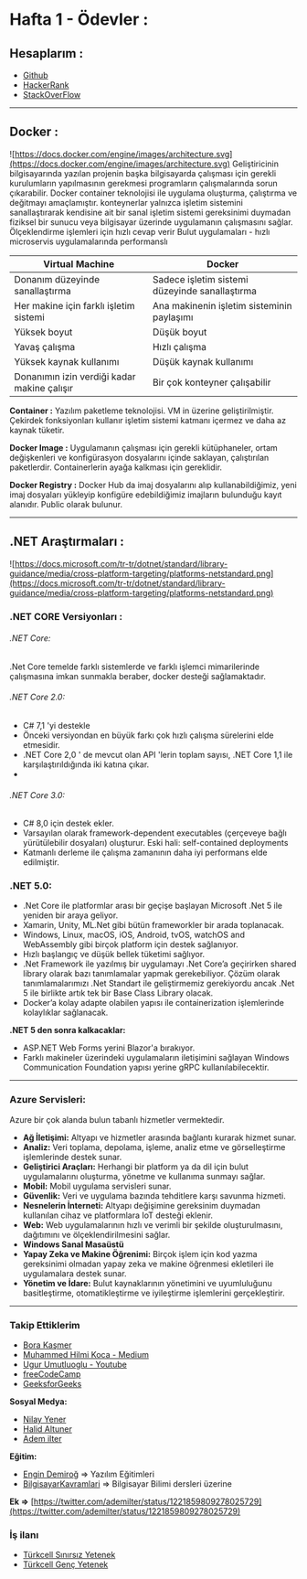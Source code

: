 # Hafta 1 - Ödevler :

## Hesaplarım :
- [Github](https://github.com/ramisyk)
- [HackerRank](https://www.hackerrank.com/ramisyk?hr_r=1 "target='_blank'")
- [StackOverFlow](https://stackoverflow.com/users/14502282/ramisyk)
*** 
## Docker :
![https://docs.docker.com/engine/images/architecture.svg](https://docs.docker.com/engine/images/architecture.svg)
Geliştiricinin bilgisayarında yazılan projenin başka bilgisayarda çalışması için gerekli kurulumların yapılmasının gerekmesi programların çalışmalarında sorun çıkarabilir. 
Docker container teknolojisi ile uygulama oluşturma, çalıştırma ve değitmayı amaçlamıştır.
konteynerlar yalnızca işletim sistemini sanallaştırarak kendisine ait bir sanal işletim sistemi gereksinimi duymadan fiziksel bir sunucu veya bilgisayar üzerinde uygulamanın çalışmasını sağlar.
Ölçeklendirme işlemleri için hızlı cevap verir
Bulut uygulamaları - hızlı microservis uygulamalarında performanslı 

|Virtual Machine                             |Docker                                         |
|--------------------------------------------|-----------------------------------------------|
|Donanım düzeyinde sanallaştırma             |Sadece işletim sistemi düzeyinde sanallaştırma |
|Her makine için farklı işletim sistemi      |Ana makinenin işletim sisteminin paylaşımı     |
|Yüksek boyut                                |Düşük boyut                                    |
|Yavaş çalışma                               |Hızlı çalışma                                  |
|Yüksek kaynak kullanımı                     |Düşük kaynak kullanımı                         |
|Donanımın izin verdiği kadar makine çalışır |Bir çok konteyner çalışabilir                  |


**Container :** Yazılım paketleme teknolojisi. VM in üzerine geliştirilmiştir. Çekirdek fonksiyonları kullanır işletim sistemi katmanı içermez ve daha az kaynak tüketir. 

**Docker Image :** Uygulamanın çalışması için gerekli kütüphaneler, ortam değişkenleri ve konfigürasyon dosyalarını içinde saklayan, çalıştırılan paketlerdir. Containerlerin ayağa kalkması için gereklidir. 

**Docker Registry :** Docker Hub da imaj dosyalarını alıp kullanabildiğimiz, yeni imaj dosyaları yükleyip konfigüre edebildiğimiz imajların bulunduğu kayıt alanıdır. Public olarak bulunur. 
***
## .NET Araştırmaları :
![https://docs.microsoft.com/tr-tr/dotnet/standard/library-guidance/media/cross-platform-targeting/platforms-netstandard.png](https://docs.microsoft.com/tr-tr/dotnet/standard/library-guidance/media/cross-platform-targeting/platforms-netstandard.png)

### .NET CORE Versiyonları :

###### .NET Core:
.Net Core temelde farklı sistemlerde ve farklı işlemci mimarilerinde çalışmasına imkan sunmakla beraber, docker desteği sağlamaktadır.

###### .NET Core 2.0:
- C# 7,1 'yi destekle
- Önceki versiyondan en büyük farkı çok hızlı çalışma sürelerini elde etmesidir.
- .NET Core 2,0 ' de mevcut olan API 'lerin toplam sayısı, .NET Core 1,1 ile karşılaştırıldığında iki katına çıkar.
- 

###### .NET Core 3.0:
- C# 8,0 için destek ekler.
- Varsayılan olarak framework-dependent executables (çerçeveye bağlı yürütülebilir dosyaları) oluşturur. Eski hali: self-contained deployments
- Katmanlı derleme ile çalışma zamanının daha iyi performans elde edilmiştir.

### .NET 5.0:
- .Net Core ile platformlar arası bir geçişe başlayan Microsoft .Net 5 ile yeniden bir araya geliyor.
- Xamarin, Unity, ML.Net gibi bütün frameworkler bir arada toplanacak.
- Windows, Linux, macOS, iOS, Android, tvOS, watchOS and WebAssembly gibi birçok platform için destek sağlanıyor.
- Hızlı başlangıç ve düşük bellek tüketimi sağlıyor.
- .Net Framework ile yazılmış bir uygulamayı .Net Core’a geçirirken shared library olarak bazı tanımlamalar yapmak gerekebiliyor. Çözüm olarak tanımlamalarımızı .Net Standart ile geliştirmemiz gerekiyordu ancak .Net 5 ile birlikte artık tek bir Base Class Library olacak.
- Docker’a kolay adapte olabilen yapısı ile containerization işlemlerinde kolaylıklar sağlanacak.

**.NET 5 den sonra kalkacaklar:** 
- ASP.NET Web Forms yerini Blazor'a bırakıyor.
- Farklı makineler üzerindeki uygulamaların iletişimini sağlayan Windows Communication Foundation yapısı yerine gRPC kullanılabilecektir.
***

### Azure Servisleri:
Azure bir çok alanda bulun tabanlı hizmetler vermektedir.
- **Ağ İletişimi:** Altyapı ve hizmetler arasında bağlantı kurarak hizmet sunar.
- **Analiz:** Veri toplama, depolama, işleme, analiz etme ve görselleştirme işlemlerinde destek sunar.
- **Geliştirici Araçları:** Herhangi bir platform ya da dil için bulut uygulamalarını oluşturma, yönetme ve kullanıma sunmayı sağlar.
- **Mobil:** Mobil uygulama servisleri sunar.
- **Güvenlik:** Veri ve uygulama bazında tehditlere karşı savunma hizmeti.
- **Nesnelerin İnterneti:** Altyapı değişimine gereksinim duymadan kullanılan cihaz ve platformlara IoT desteği eklenir. 
- **Web:** Web uygulamalarının hızlı ve verimli bir şekilde oluşturulmasını, dağıtımını ve ölçeklendirilmesini sağlar.
- **Windows Sanal Masaüstü**
- **Yapay Zeka ve Makine Öğrenimi:** Birçok işlem için kod yazma gereksinimi olmadan yapay zeka ve makine öğrenmesi ekletileri ile uygulamalara destek sunar.
- **Yönetim ve İdare:** Bulut kaynaklarının yönetimini ve uyumluluğunu basitleştirme, otomatikleştirme ve iyileştirme işlemlerini gerçekleştirir.
***
### Takip Ettiklerim
- [Bora Kaşmer](http://www.borakasmer.com/)
- [Muhammed Hilmi Koca - Medium](https://medium.com/@mhkoca)
- [Ugur Umutluoglu - Youtube](https://www.youtube.com/channel/UCpFcAp-klqUMATCKS71ZXPw)
- [freeCodeCamp](https://www.freecodecamp.org/news/)
- [GeeksforGeeks](https://www.geeksforgeeks.org/)

**Sosyal Medya:**
- [Nilay Yener](https://twitter.com/nlycskn)  
- [Halid Altuner](https://twitter.com/halidaltuner)
- [Adem ilter](https://twitter.com/ademilter)

**Eğitim:**
- [Engin Demiroğ](https://www.youtube.com/channel/UCRjiquPh4mjPNoOV9eCilXQ) ⇒ Yazılım Eğitimleri
- [BilgisayarKavramlari](https://www.youtube.com/channel/UCkkgrhDCJheXQNIFqUVw0_g) ⇒ Bilgisayar Bilimi dersleri üzerine

**Ek ⇒** 
[https://twitter.com/ademilter/status/1221859809278025729](https://twitter.com/ademilter/status/1221859809278025729)

### İş ilanı
- [Türkcell Sınırsız Yetenek](https://kariyerim.turkcell.com.tr/sinirsiz-yetenek/)
- [Türkcell Genç Yetenek](https://kariyerim.turkcell.com.tr/genc-yetenek)
